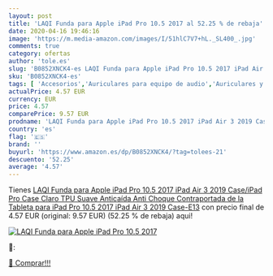```yaml
---
layout: post
title: 'LAQI Funda para Apple iPad Pro 10.5 2017 al 52.25 % de rebaja'
date: 2020-04-16 19:46:16
image: 'https://m.media-amazon.com/images/I/51hlC7V7+hL._SL400_.jpg'
comments: true
category: ofertas
author: 'tole.es'
slug: 'B0852XNCK4-es LAQI Funda para Apple iPad Pro 10.5 2017 iPad Air 3 2019...'
sku: 'B0852XNCK4-es'
tags: [ 'Accesorios','Auriculares para equipo de audio','Auriculares y accesorios','Cables USB','Cables y accesorios','Cables y conectores','Electrónica','Informática','apple','ipad', ]
actualPrice: 4.57 EUR
currency: EUR
price: 4.57
comparePrice: 9.57 EUR
prodname: 'LAQI Funda para Apple iPad Pro 10.5 2017 iPad Air 3 2019 Case/iPad Pro Case Claro TPU Suave Anticaída Anti Choque Contraportada de la Tableta para iPad Pro 10.5 2017 iPad Air 3 2019 Case-E13'
country: 'es'
flag: '🇪🇸'
brand: ''
buyurl: 'https://www.amazon.es/dp/B0852XNCK4/?tag=tolees-21'
descuento: '52.25'
average: '4.57'
---
```


Tienes [LAQI Funda para Apple iPad Pro 10.5 2017 iPad Air 3 2019 Case/iPad Pro Case Claro TPU Suave Anticaída Anti Choque Contraportada de la Tableta para iPad Pro 10.5 2017 iPad Air 3 2019 Case-E13](https://www.amazon.es/dp/B0852XNCK4/?tag=tolees-21) con precio final de  4.57 EUR (original: 9.57 EUR) (52.25 %  de rebaja) aqui!

[![LAQI Funda para Apple iPad Pro 10.5 2017](https://m.media-amazon.com/images/I/51hlC7V7+hL._SL400_.jpg)](https://www.amazon.es/dp/B0852XNCK4/?tag=tolees-21)

🔎:


[🛒 Comprar!!!](https://www.amazon.es/dp/B0852XNCK4/?tag=tolees-21)
